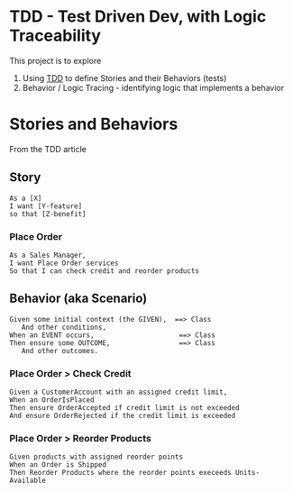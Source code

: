# TDD - Test Driven Dev, with Logic Traceability

This project is to explore
1. Using [TDD](http://dannorth.net/introducing-bdd/) to define Stories and their Behaviors (tests)
2. Behavior / Logic Tracing - identifying logic that implements a behavior

# Stories and Behaviors

From the TDD article

## Story
```
As a [X]
I want [Y-feature]
so that [Z-benefit]
```

### Place Order
```
As a Sales Manager,
I want Place Order services
So that I can check credit and reorder products
```


## Behavior (aka Scenario)
```
Given some initial context (the GIVEN),  ==> Class
   And other conditions,
When an EVENT occurs,                     ==> Class
Then ensure some OUTCOME,                 ==> Class
   And other outcomes.
```

### Place Order > Check Credit
```
Given a CustomerAccount with an assigned credit limit,
When an OrderIsPlaced
Then ensure OrderAccepted if credit limit is not exceeded
And ensure OrderRejected if the credit limit is exceeded
```
### Place Order > Reorder Products
```
Given products with assigned reorder points
When an Order is Shipped
Then Reorder Products where the reorder points execeeds Units-Available
```
